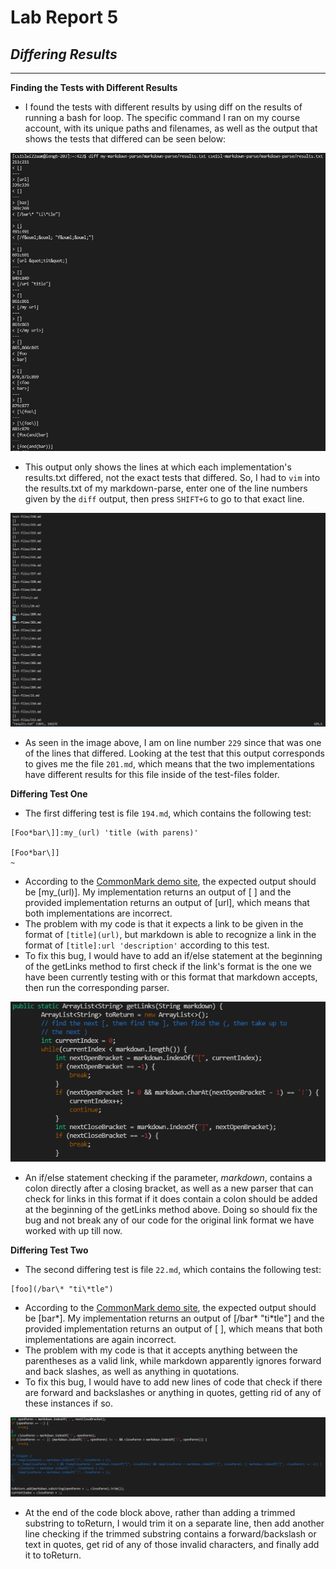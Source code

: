 # **Lab Report 5**
## ***Differing Results***
---
**Finding the Tests with Different Results**
* I found the tests with different results by using diff on the results of running a bash for loop. The specific command I ran on my course account, with its unique paths and filenames, as well as the output that shows the tests that differed can be seen below:

![differingResults](Images/differingResults.PNG)

* This output only shows the lines at which each implementation's results.txt differed, not the exact tests that differed. So, I had to `vim` into the results.txt of my markdown-parse, enter one of the line numbers given by the `diff` output, then press `SHIFT+G` to go to that exact line.

![differingTests](Images/differingTests.PNG)

* As seen in the image above, I am on line number `229` since that was one of the lines that differed. Looking at the test that this output corresponds to gives me the file `201.md`, which means that the two implementations have different results for this file inside of the test-files folder.

**Differing Test One**

* The first differing test is file `194.md`, which contains the following test:

```
[Foo*bar\]]:my_(url) 'title (with parens)'

[Foo*bar\]]
~
```

* According to the [CommonMark demo site](https://spec.commonmark.org/dingus/), the expected output should be [my_(url)]. My implementation returns an output of [ ] and the provided implementation returns an output of [url], which means that both implementations are incorrect.
* The problem with my code is that it expects a link to be given in the format of `[title](url)`, but markdown is able to recognize a link in the format of `[title]:url 'description'` according to this test.
* To fix this bug, I would have to add an if/else statement at the beginning of the getLinks method to first check if the link's format is the one we have been currently testing with or this format that markdown accepts, then run the corresponding parser.

![fixOne](Images/myFix.PNG)

* An if/else statement checking if the parameter, *markdown*, contains a colon directly after a closing bracket, as well as a new parser that can check for links in this format if it does contain a colon should be added at the beginning of the getLinks method above. Doing so should fix the bug and not break any of our code for the original link format we have worked with up till now.

**Differing Test Two**

* The second differing test is file `22.md`, which contains the following test:

```
[foo](/bar\* "ti\*tle")
```

* According to the [CommonMark demo site](https://spec.commonmark.org/dingus/), the expected output should be [bar*]. My implementation returns an output of [/bar\* "ti\*tle"] and the provided implementation returns an output of [ ], which means that both implementations are again incorrect.
* The problem with my code is that it accepts anything between the parentheses as a valid link, while markdown apparently ignores forward and back slashes, as well as anything in quotations. 
* To fix this bug, I would have to add new lines of code that check if there are forward and backslashes or anything in quotes, getting rid of any of these instances if so.

![fixTwo](Images/myFix2.PNG)

* At the end of the code block above, rather than adding a trimmed substring to toReturn, I would trim it on a separate line, then add another line checking if the trimmed substring contains a forward/backslash or text in quotes, get rid of any of those invalid characters, and finally add it to toReturn.